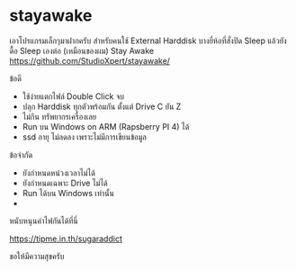 # stayawake

เอาโปรแกรมเล็กๆมาฝากครับ
สำหรับคนใช้ External Harddisk บางยี่ห้อที่สั่งปิด Sleep แล้วยังดื้อ Sleep เองต่อ (เหมือนของผม)
Stay Awake
https://github.com/StudioXpert/stayawake/

ข้อดี
 - ใช้ง่ายแตกไฟล์ Double Click จบ
 - ปลุก Harddisk ทุกตัวพร้อมกัน ตั้งแต่ Drive C ยัน Z
 - ไม่กิน ทรัพยากรเครื่องเลย
 - Run บน Windows on ARM (Rapsberry PI 4) ได้
 - ssd อายุ ไม่ลดลง เพราะไม่มีการเขียนข้อมูล

ข้อจำกัด
 - ยังกำหนดหน่วงเวลาไม่ได้
 - ยังกำหนดเฉพาะ Drive ไม่ได้
 - Run ได้บน Windows เท่านั้น
 - 
หนับหนุนค่าไฟกันได้ที่นี่

https://tipme.in.th/sugaraddict

ขอให้มีความสุขครับ
